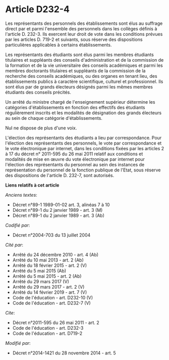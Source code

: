 # Article D232-4

Les représentants des personnels des établissements sont élus au suffrage direct par et parmi l'ensemble des personnels dans
les collèges définis à l'article D. 232-3. Ils exercent leur droit de vote dans les conditions prévues par les articles D.
719-2 et suivants, sous réserve des dispositions particulières applicables à certains établissements. 

Les représentants des étudiants sont élus parmi les membres étudiants titulaires et suppléants des conseils d'administration
et de la commission de la formation et de la vie universitaire des conseils académiques et parmi les membres doctorants
titulaires et suppléants de la commission de la recherche des conseils académiques, ou des organes en tenant lieu, des
établissements publics à caractère scientifique, culturel et professionnel. Ils sont élus par de grands électeurs désignés
parmi les mêmes membres étudiants des conseils précités. 

Un arrêté du ministre chargé de l'enseignement supérieur détermine les catégories d'établissements en fonction des effectifs
des étudiants régulièrement inscrits et les modalités de désignation des grands électeurs au sein de chaque catégorie
d'établissements. 

Nul ne dispose de plus d'une voix. 

L'élection des représentants des étudiants a lieu par correspondance. Pour l'élection des représentants des personnels, le
vote par correspondance et le vote électronique par internet, dans les conditions fixées par les articles 2 à 17 du décret n°
2011-595 du 26 mai 2011 relatif aux conditions et modalités de mise en œuvre du vote électronique par internet pour
l'élection des représentants du personnel au sein des instances de représentation du personnel de la fonction publique de
l'Etat, sous réserve des dispositions de l'article D. 232-7, sont autorisés.

**Liens relatifs à cet article**

_Anciens textes_:

  - Décret n°89-1 1989-01-02 art. 3, alinéas 7 à 10
  - Décret n°89-1 du 2 janvier 1989 - art. 3 (M)
  - Décret n°89-1 du 2 janvier 1989 - art. 3 (Ab)

_Codifié par_:

  - Décret n°2004-703 du 13 juillet 2004

_Cité par_:

  - Arrêté du 24 décembre 2010 - art. 4 (Ab)
  - Arrêté du 10 mai 2013 - art. 2 (Ab)
  - Arrêté du 18 février 2015 - art. 2 (V)
  - Arrêté du 5 mai 2015 (Ab)
  - Arrêté du 5 mai 2015 - art. 2 (Ab)
  - Arrêté du 29 mars 2017 (V)
  - Arrêté du 29 mars 2017 - art. 2 (V)
  - Arrêté du 14 février 2019 - art. 7 (V)
  - Code de l'éducation - art. D232-10 (V)
  - Code de l'éducation - art. D232-7 (V)

_Cite_:

  - Décret n°2011-595 du 26 mai 2011 - art. 2
  - Code de l'éducation - art. D232-3
  - Code de l'éducation - art. D719-2

_Modifié par_:

  - Décret n°2014-1421 du 28 novembre 2014 - art. 5
